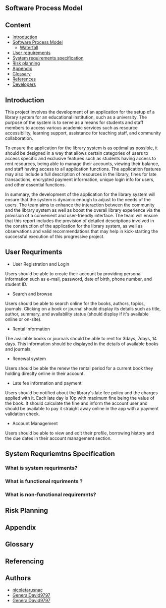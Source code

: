 ## Software Process Model 
## Content 

* [Introduction](#introduction)
* [Software Process Model](#software-process-model)
  * [Waterfall](#waterfall)
* [User requirements](#user-requriments)
* [System requirements specification](#system-requriemtns-specification)
* [Risk planning](#risk-planning)
* [Appendix](#appendix)
* [Glossary](#glossary)
* [References](#referencing)
* [Developers](#developers)

## Introduction 

This project involves the development of an application for the setup of a library system for an educational institution, such as a university. The purpose of the system is to serve as a means for students and staff members to access various academic services such as resource accessibility, learning support, assistance for teaching staff, and community collaboration.

To ensure the application for the library system is as optimal as possible, it should be designed in a way that allows certain categories of users to access specific and exclusive features such as students having access to rent resources, being able to manage their accounts, viewing their balance, and staff having access to all application functions. The application features may also include a full description of resources in the library, fines for late transactions, encrypted payment information, unique login info for users, and other essential functions.

In summary, the development of the application for the library system will ensure that the system is dynamic enough to adjust to the needs of the users. The team aims to enhance the interaction between the community and the library system as well as boost the overall library experience via the provision of a convenient and user-friendly interface. The team will ensure that this report includes the provision of detailed descriptions involved in the construction of the application for the library system, as well as observations and valid recommendations that may help in kick-starting the successful execution of this progressive project.

## User Requriments 
* User Registration and Login 

Users should be able to create their account by providing personal information such as e-mail, password, date of birth, phone number, and student ID.
* Search and browse

Users should be able to search online for the books, authors, topics, journals. Clicking on a book or journal should display its details such as title, author, summary, and availability status (should display if it's  available online or on-site). 

* Rental information 

The available books or journals should be able to rent for 3days, 7days, 14 days. This information should be displayed in the details of available books and journals. 

* Renewal system

Users should be able the renew the rental period for a current book they holding direclty online in their account.
* Late fee information and payment

Users should be notified about the library's late fee policy and the charges applied with it. Each late day is 10p with maximum fine being the value of the book. It should calculate the fine and inform the account user and should be available to pay it straight away online in the app with a payment validation check.
* Account Management

Users should be able to view and edit their profile, borrowing history and the due dates in their account management section.

## System Requriemtns Specification 

### **What is system requriments?**

### **What is functional rquriments ?** 

### **What is non-functional requiremnts?**

## Risk Planning 

## Appendix 

## Glossary  

## Referencing 

## Authors

- [nicoletarusnac](https://github.com/nicoletarusnac)
- [GeneralDavid9797](https://github.com/GeneralDavid9797)
- [GeneralDavid9797](https://github.com/GeneralDavid9797)
